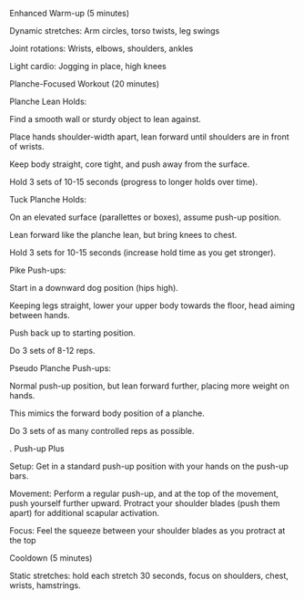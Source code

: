 Enhanced Warm-up (5 minutes)

Dynamic stretches: Arm circles, torso twists, leg swings

Joint rotations: Wrists, elbows, shoulders, ankles

Light cardio: Jogging in place, high knees

Planche-Focused Workout (20 minutes)

Planche Lean Holds:

Find a smooth wall or sturdy object to lean against.

Place hands shoulder-width apart, lean forward until shoulders are in front of wrists.

Keep body straight, core tight, and push away from the surface.

Hold 3 sets of 10-15 seconds (progress to longer holds over time).

  

Tuck Planche Holds:

On an elevated surface (parallettes or boxes), assume push-up position.

Lean forward like the planche lean, but bring knees to chest.

Hold 3 sets for 10-15 seconds (increase hold time as you get stronger).

  

Pike Push-ups:

Start in a downward dog position (hips high).

Keeping legs straight, lower your upper body towards the floor, head aiming between hands.

Push back up to starting position.

Do 3 sets of 8-12 reps.

Pseudo Planche Push-ups:

Normal push-up position, but lean forward further, placing more weight on hands.

This mimics the forward body position of a planche.

Do 3 sets of as many controlled reps as possible.

  

. Push-up Plus

Setup: Get in a standard push-up position with your hands on the push-up bars.

Movement: Perform a regular push-up, and at the top of the movement, push yourself further upward. Protract your shoulder blades (push them apart) for additional scapular activation.

Focus: Feel the squeeze between your shoulder blades as you protract at the top

  

Cooldown (5 minutes)

Static stretches: hold each stretch 30 seconds, focus on shoulders, chest, wrists, hamstrings.